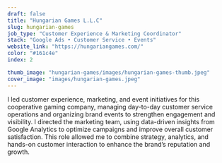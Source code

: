 ```yaml
---
draft: false
title: "Hungarian Games L.L.C"
slug: hungarian-games
job_type: "Customer Experience & Marketing Coordinator"
stack: "Google Ads • Customer Service • Events"
website_link: "https://hungariangames.com/"
color: "#161c4e"
index: 2

thumb_image: "hungarian-games/images/hungarian-games-thumb.jpeg"
cover_image: "images/hungarian-games.jpeg"
---
```


I led customer experience, marketing, and event initiatives for this cooperative gaming company, managing day-to-day customer service operations and organizing brand events to strengthen engagement and visibility.
I directed the marketing team, using data-driven insights from Google Analytics to optimize campaigns and improve overall customer satisfaction.
This role allowed me to combine strategy, analytics, and hands-on customer interaction to enhance the brand’s reputation and growth.